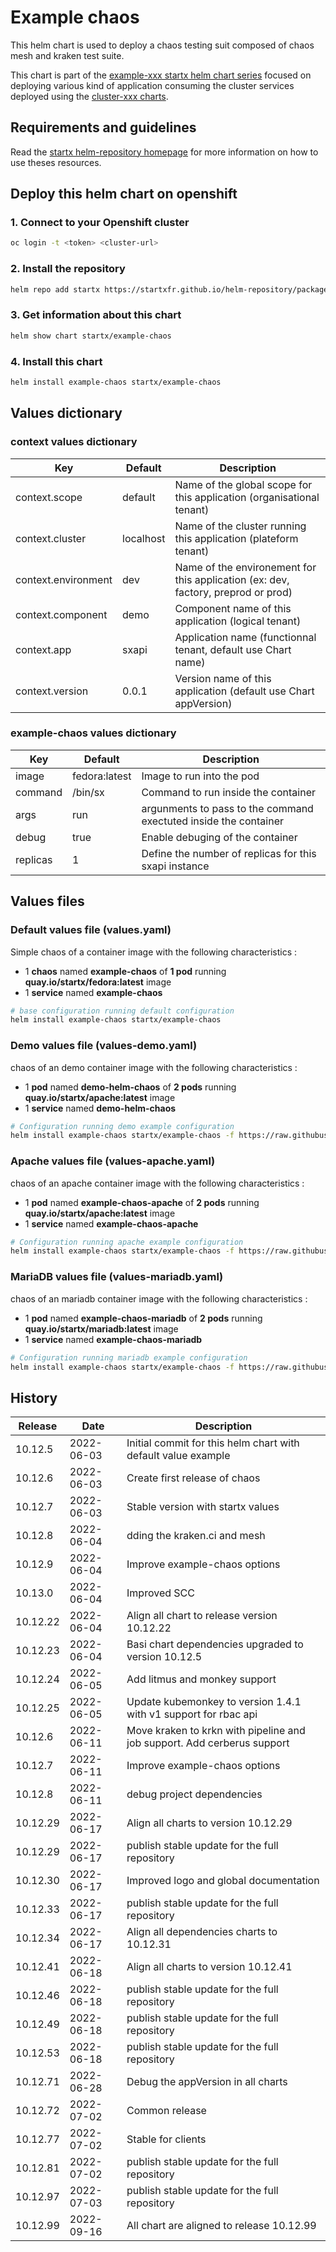 # Example chaos

This helm chart is used to deploy a chaos testing suit composed of chaos mesh and kraken test suite.

This chart is part of the [example-xxx startx helm chart series](https://helm-repository.readthedocs.io#examples-helm-charts) focused on deploying various kind of application consuming the cluster services deployed using the [cluster-xxx charts](https://helm-repository.readthedocs.io#cluster-helm-charts).

## Requirements and guidelines

Read the [startx helm-repository homepage](https://helm-repository.readthedocs.io) for
more information on how to use theses resources.

## Deploy this helm chart on openshift

### 1. Connect to your Openshift cluster

```bash
oc login -t <token> <cluster-url>
```

### 2. Install the repository

```bash
helm repo add startx https://startxfr.github.io/helm-repository/packages/
```

### 3. Get information about this chart

```bash
helm show chart startx/example-chaos
```

### 4. Install this chart

```bash
helm install example-chaos startx/example-chaos
```

## Values dictionary

### context values dictionary

| Key                 | Default   | Description                                                                       |
| ------------------- | --------- | --------------------------------------------------------------------------------- |
| context.scope       | default   | Name of the global scope for this application (organisational tenant)             |
| context.cluster     | localhost | Name of the cluster running this application (plateform tenant)                   |
| context.environment | dev       | Name of the environement for this application (ex: dev, factory, preprod or prod) |
| context.component   | demo      | Component name of this application (logical tenant)                               |
| context.app         | sxapi     | Application name (functionnal tenant, default use Chart name)                     |
| context.version     | 0.0.1     | Version name of this application (default use Chart appVersion)                   |

### example-chaos values dictionary

| Key      | Default       | Description                                                      |
| -------- | ------------- | ---------------------------------------------------------------- |
| image    | fedora:latest | Image to run into the pod                                        |
| command  | /bin/sx       | Command to run inside the container                              |
| args     | run           | argunments to pass to the command exectuted inside the container |
| debug    | true          | Enable debuging of the container                                 |
| replicas | 1             | Define the number of replicas for this sxapi instance            |

## Values files

### Default values file (values.yaml)

Simple chaos of a container image with the following characteristics :

- 1 **chaos** named **example-chaos** of **1 pod** running **quay.io/startx/fedora:latest** image
- 1 **service** named **example-chaos**

```bash
# base configuration running default configuration
helm install example-chaos startx/example-chaos
```

### Demo values file (values-demo.yaml)

chaos of an demo container image with the following characteristics :

- 1 **pod** named **demo-helm-chaos** of **2 pods** running **quay.io/startx/apache:latest** image
- 1 **service** named **demo-helm-chaos**

```bash
# Configuration running demo example configuration
helm install example-chaos startx/example-chaos -f https://raw.githubusercontent.com/startxfr/helm-repository/master/charts/example-sxapi/values-demo.yaml
```

### Apache values file (values-apache.yaml)

chaos of an apache container image with the following characteristics :

- 1 **pod** named **example-chaos-apache** of **2 pods** running **quay.io/startx/apache:latest** image
- 1 **service** named **example-chaos-apache**

```bash
# Configuration running apache example configuration
helm install example-chaos startx/example-chaos -f https://raw.githubusercontent.com/startxfr/helm-repository/master/charts/example-sxapi/values-apache.yaml
```

### MariaDB values file (values-mariadb.yaml)

chaos of an mariadb container image with the following characteristics :

- 1 **pod** named **example-chaos-mariadb** of **2 pods** running **quay.io/startx/mariadb:latest** image
- 1 **service** named **example-chaos-mariadb**

```bash
# Configuration running mariadb example configuration
helm install example-chaos startx/example-chaos -f https://raw.githubusercontent.com/startxfr/helm-repository/master/charts/example-sxapi/values-mariadb.yaml
```

## History

| Release | Date       | Description                                                                                            |
| ------- | ---------- | ------------------------------------------------------------------------------------------------------ |
| 10.12.5 | 2022-06-03 | Initial commit for this helm chart with default value example
| 10.12.6 | 2022-06-03 | Create first release of chaos
| 10.12.7 | 2022-06-03 | Stable version with startx values
| 10.12.8 | 2022-06-04 | dding the kraken.ci and mesh
| 10.12.9 | 2022-06-04 | Improve example-chaos options
| 10.13.0 | 2022-06-04 | Improved SCC
| 10.12.22 | 2022-06-04 | Align all chart to release version 10.12.22
| 10.12.23 | 2022-06-04 | Basi chart dependencies upgraded to version 10.12.5
| 10.12.24 | 2022-06-05 | Add litmus and monkey support
| 10.12.25 | 2022-06-05 | Update kubemonkey to version 1.4.1 with v1 support for rbac api
| 10.12.6 | 2022-06-11 | Move kraken to krkn with pipeline and job support. Add cerberus support
| 10.12.7 | 2022-06-11 | Improve example-chaos options
| 10.12.8 | 2022-06-11 | debug project dependencies
| 10.12.29 | 2022-06-17 | Align all charts to version 10.12.29
| 10.12.29 | 2022-06-17 | publish stable update for the full repository
| 10.12.30 | 2022-06-17 | Improved logo and global documentation
| 10.12.33 | 2022-06-17 | publish stable update for the full repository
| 10.12.34 | 2022-06-17 | Align all dependencies charts to 10.12.31
| 10.12.41 | 2022-06-18 | Align all charts to version 10.12.41
| 10.12.46 | 2022-06-18 | publish stable update for the full repository
| 10.12.49 | 2022-06-18 | publish stable update for the full repository
| 10.12.53 | 2022-06-18 | publish stable update for the full repository
| 10.12.71 | 2022-06-28 | Debug the appVersion in all charts
| 10.12.72 | 2022-07-02 | Common release
| 10.12.77 | 2022-07-02 | Stable for clients
| 10.12.81 | 2022-07-02 | publish stable update for the full repository
| 10.12.97 | 2022-07-03 | publish stable update for the full repository
| 10.12.99 | 2022-09-16 | All chart are aligned to release 10.12.99
